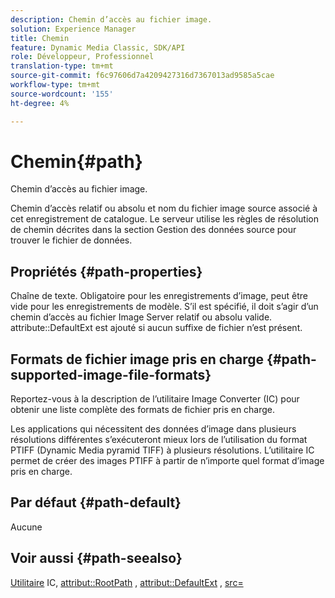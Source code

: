 ```yaml
---
description: Chemin d’accès au fichier image.
solution: Experience Manager
title: Chemin
feature: Dynamic Media Classic, SDK/API
role: Développeur, Professionnel
translation-type: tm+mt
source-git-commit: f6c97606d7a4209427316d7367013ad9585a5cae
workflow-type: tm+mt
source-wordcount: '155'
ht-degree: 4%

---
```



# Chemin{#path}

Chemin d’accès au fichier image.

Chemin d’accès relatif ou absolu et nom du fichier image source associé à cet enregistrement de catalogue. Le serveur utilise les règles de résolution de chemin décrites dans la section Gestion des données source pour trouver le fichier de données.

## Propriétés {#path-properties}

Chaîne de texte. Obligatoire pour les enregistrements d’image, peut être vide pour les enregistrements de modèle. S’il est spécifié, il doit s’agir d’un chemin d’accès au fichier Image Server relatif ou absolu valide. attribute::DefaultExt est ajouté si aucun suffixe de fichier n’est présent.

## Formats de fichier image pris en charge {#path-supported-image-file-formats}

Reportez-vous à la description de l’utilitaire Image Converter (IC) pour obtenir une liste complète des formats de fichier pris en charge.

Les applications qui nécessitent des données d’image dans plusieurs résolutions différentes s’exécuteront mieux lors de l’utilisation du format PTIFF (Dynamic Media pyramid TIFF) à plusieurs résolutions. L’utilitaire IC permet de créer des images PTIFF à partir de n’importe quel format d’image pris en charge.

## Par défaut {#path-default}

Aucune

## Voir aussi {#path-seealso}

[Utilitaire](/help/aem-is-ir-api/is-api/is-utils/utilities/r-ic.md)  IC,  [attribut::RootPath](/help/aem-is-ir-api/is-api/image-catalog/image-serving-api-ref/c-image-catalog-reference/c-attributes-reference/r-rootpath.md) ,  [attribut::DefaultExt](/help/aem-is-ir-api/is-api/image-catalog/image-serving-api-ref/c-image-catalog-reference/c-attributes-reference/r-defaultext.md) ,  [src=](/help/aem-is-ir-api/is-api/http-ref/image-serving-api-ref/c-http-protocol-reference/c-command-reference/r-src.md)

<!-- [attribute::LowerCasePaths]() -->